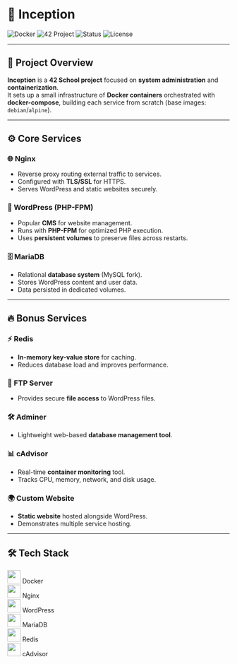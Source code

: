 # 🐳 Inception

![Docker](https://img.shields.io/badge/Docker-2496ED?style=flat-square&logo=docker&logoColor=white)
![42 Project](https://img.shields.io/badge/42-000000?style=flat-square&logo=42&logoColor=white)
![Status](https://img.shields.io/badge/Status-Completed-success?style=flat-square)
![License](https://img.shields.io/badge/License-MIT-blue?style=flat-square)

---

## 📌 Project Overview
**Inception** is a **42 School project** focused on **system administration** and **containerization**.  
It sets up a small infrastructure of **Docker containers** orchestrated with **docker-compose**, building each service from scratch (base images: `debian`/`alpine`).

---

## ⚙️ Core Services

### 🌐 Nginx
- Reverse proxy routing external traffic to services.  
- Configured with **TLS/SSL** for HTTPS.  
- Serves WordPress and static websites securely.  

### 📝 WordPress (PHP-FPM)
- Popular **CMS** for website management.  
- Runs with **PHP-FPM** for optimized PHP execution.  
- Uses **persistent volumes** to preserve files across restarts.  

### 🗄️ MariaDB
- Relational **database system** (MySQL fork).  
- Stores WordPress content and user data.  
- Data persisted in dedicated volumes.

---

## 🔥 Bonus Services

### ⚡ Redis
- **In-memory key-value store** for caching.  
- Reduces database load and improves performance.  

### 📂 FTP Server
- Provides secure **file access** to WordPress files.  

### 🛠 Adminer
- Lightweight web-based **database management tool**.  

### 📊 cAdvisor
- Real-time **container monitoring** tool.  
- Tracks CPU, memory, network, and disk usage.  

### 🌍 Custom Website
- **Static website** hosted alongside WordPress.  
- Demonstrates multiple service hosting.

---

## 🛠️ Tech Stack
<img src="https://www.vectorlogo.zone/logos/docker/docker-icon.svg" width="30"> Docker  
<img src="https://www.vectorlogo.zone/logos/nginx/nginx-icon.svg" width="30"> Nginx  
<img src="https://www.vectorlogo.zone/logos/wordpress/wordpress-icon.svg" width="30"> WordPress  
<img src="https://www.vectorlogo.zone/logos/mysql/mysql-icon.svg" width="30"> MariaDB  
<img src="https://www.vectorlogo.zone/logos/redis/redis-icon.svg" width="30"> Redis  
<img src="https://www.vectorlogo.zone/logos/google/google-icon.svg" width="30"> cAdvisor

